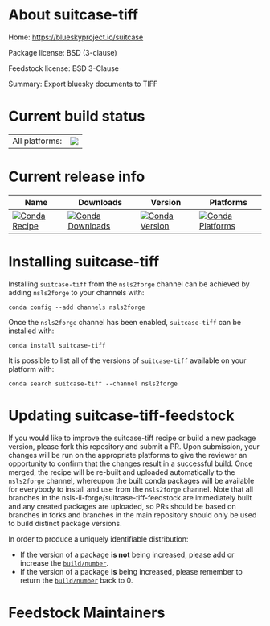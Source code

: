 About suitcase-tiff
===================

Home: https://blueskyproject.io/suitcase

Package license: BSD (3-clause)

Feedstock license: BSD 3-Clause

Summary: Export bluesky documents to TIFF



Current build status
====================


<table><tr><td>All platforms:</td>
    <td>
      <a href="https://dev.azure.com/nsls2forge/nsls2forge/_build/latest?definitionId=83&branchName=master">
        <img src="https://dev.azure.com/nsls2forge/nsls2forge/_apis/build/status/suitcase-tiff-feedstock?branchName=master">
      </a>
    </td>
  </tr>
</table>

Current release info
====================

| Name | Downloads | Version | Platforms |
| --- | --- | --- | --- |
| [![Conda Recipe](https://img.shields.io/badge/recipe-suitcase--tiff-green.svg)](https://anaconda.org/nsls2forge/suitcase-tiff) | [![Conda Downloads](https://img.shields.io/conda/dn/nsls2forge/suitcase-tiff.svg)](https://anaconda.org/nsls2forge/suitcase-tiff) | [![Conda Version](https://img.shields.io/conda/vn/nsls2forge/suitcase-tiff.svg)](https://anaconda.org/nsls2forge/suitcase-tiff) | [![Conda Platforms](https://img.shields.io/conda/pn/nsls2forge/suitcase-tiff.svg)](https://anaconda.org/nsls2forge/suitcase-tiff) |

Installing suitcase-tiff
========================

Installing `suitcase-tiff` from the `nsls2forge` channel can be achieved by adding `nsls2forge` to your channels with:

```
conda config --add channels nsls2forge
```

Once the `nsls2forge` channel has been enabled, `suitcase-tiff` can be installed with:

```
conda install suitcase-tiff
```

It is possible to list all of the versions of `suitcase-tiff` available on your platform with:

```
conda search suitcase-tiff --channel nsls2forge
```




Updating suitcase-tiff-feedstock
================================

If you would like to improve the suitcase-tiff recipe or build a new
package version, please fork this repository and submit a PR. Upon submission,
your changes will be run on the appropriate platforms to give the reviewer an
opportunity to confirm that the changes result in a successful build. Once
merged, the recipe will be re-built and uploaded automatically to the
`nsls2forge` channel, whereupon the built conda packages will be available for
everybody to install and use from the `nsls2forge` channel.
Note that all branches in the nsls-ii-forge/suitcase-tiff-feedstock are
immediately built and any created packages are uploaded, so PRs should be based
on branches in forks and branches in the main repository should only be used to
build distinct package versions.

In order to produce a uniquely identifiable distribution:
 * If the version of a package **is not** being increased, please add or increase
   the [``build/number``](https://conda.io/docs/user-guide/tasks/build-packages/define-metadata.html#build-number-and-string).
 * If the version of a package **is** being increased, please remember to return
   the [``build/number``](https://conda.io/docs/user-guide/tasks/build-packages/define-metadata.html#build-number-and-string)
   back to 0.

Feedstock Maintainers
=====================



